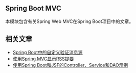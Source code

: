 ## Spring Boot MVC

本模块包含有关Spring Web MVC在Spring Boot项目中的文章。

## 相关文章

+ [Spring Boot中的自定义验证消息源](docs/SpringBoot中的自定义验证消息源.md)
+ [使用Spring MVC显示RSS提要](docs/使用SpringMVC显示RSS提要.md)
+ [使用Spring Boot和JSF的Controller、Service和DAO示例](docs/使用SpringBoot和JSF的Controller-Service和DAO示例.md)
